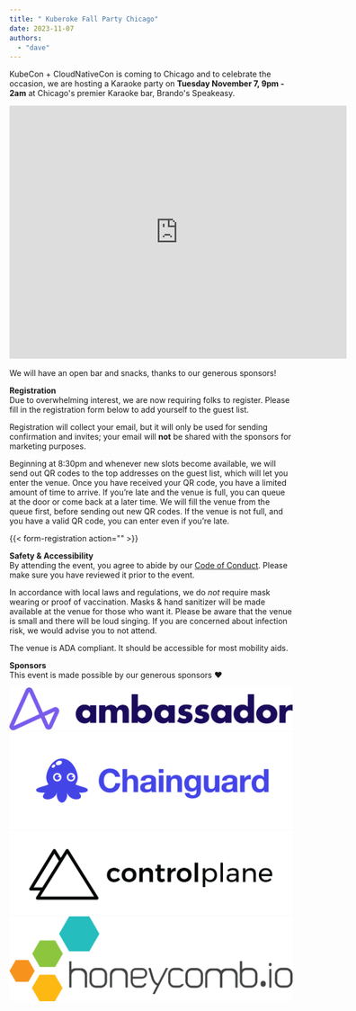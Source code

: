 ```yaml
---
title: " Kuberoke Fall Party Chicago"
date: 2023-11-07
authors:
  - "dave"
---
```

KubeCon + CloudNativeCon is coming to Chicago and to celebrate the occasion, we are hosting a Karaoke party on **Tuesday November 7, 9pm - 2am** at Chicago's premier Karaoke bar, Brando's Speakeasy.
<iframe src="https://www.google.com/maps/embed?pb=!1m18!1m12!1m3!1d2970.7240802035885!2d-87.63158542367218!3d41.87728256546486!2m3!1f0!2f0!3f0!3m2!1i1024!2i768!4f13.1!3m3!1m2!1s0x880e2cbd3a474423%3A0xaef5b2fc61bc062c!2sBrando&#39;s%20Speakeasy!5e0!3m2!1sen!2sus!4v1695670979244!5m2!1sen!2sus" width="600" height="450" style="border:0;" allowfullscreen="" loading="lazy" referrerpolicy="no-referrer-when-downgrade"></iframe>

We will have an open bar and snacks, thanks to our generous sponsors!

**Registration**  
Due to overwhelming interest, we are now requiring folks to register.
Please fill in the registration form below to add yourself to the guest list.

Registration will collect your email, but it will only be used for sending confirmation and invites; your email will **not** be shared with the sponsors for marketing purposes.

Beginning at 8:30pm and whenever new slots become available, we will send out QR codes to the top addresses on the guest list, which will let you enter the venue.
Once you have received your QR code, you have a limited amount of time to arrive. If you’re late and the venue is full, you can queue at the door or come back at a later time. We will fill the venue from the queue first, before sending out new QR codes.
If the venue is not full, and you have a valid QR code, you can enter even if you’re late.

{{< form-registration action="" >}}

**Safety & Accessibility**  
By attending the event, you agree to abide by our [Code of Conduct](/coc). Please make sure you have reviewed it prior to the event.

In accordance with local laws and regulations, we do *not* require mask wearing or proof of vaccination. Masks & hand sanitizer will be made available at the venue for those who want it.
Please be aware that the venue is small and there will be loud singing. If you are concerned about infection risk, we would advise you to not attend.

The venue is ADA compliant. It should be accessible for most mobility aids.

**Sponsors**  
This event is made possible by our generous sponsors ❤️

[![Ambassador Labs](Ambassador_Labs_horiz_full_color_RGB.png)](https://www.getambassador.io/)
[![Chainguard](Chainguard_Lockup_Blue.png)](https://www.chainguard.dev/)
[![Control-Plane](control_plane_logo.png)](https://control-plane.io/)
[![Honeycomb](honeycomb.png)](https://www.honeycomb.io/)
